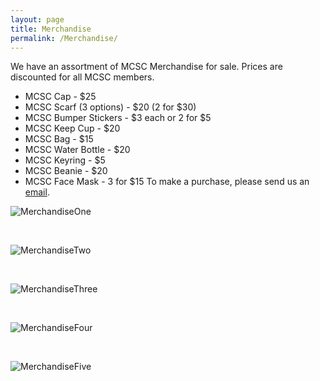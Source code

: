 ```yaml
---
layout: page
title: Merchandise
permalink: /Merchandise/
---
```


We have an assortment of MCSC Merchandise for sale. Prices are discounted for all MCSC members.

- MCSC Cap - $25
- MCSC Scarf (3 options) - $20 (2 for $30)
- MCSC Bumper Stickers - $3 each or 2 for $5
- MCSC Keep Cup - $20
- MCSC Bag - $15
- MCSC Water Bottle - $20
- MCSC Keyring - $5
- MCSC Beanie  - $20
- MCSC Face Mask - 3 for $15
To make a purchase, please send us an [email](mailto:admin@chelseafcinmelbourne.com.au).

![MerchandiseOne](/assets/merchandise1.jpg)

<br>

![MerchandiseTwo](/assets/merchandise2.jpg)

<br>

![MerchandiseThree](/assets/merchandise2.jpg)

<br>

![MerchandiseFour](/assets/merchandise2.jpg)

<br>

![MerchandiseFive](/assets/merchandise2.jpg)

